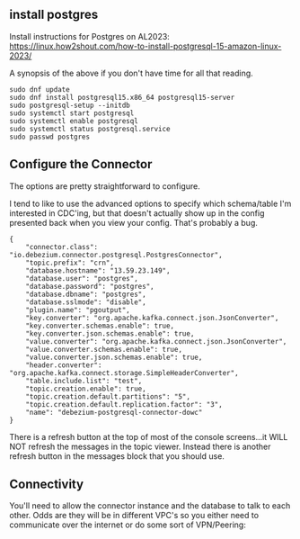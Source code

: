 
## install postgres

Install instructions for Postgres on AL2023: https://linux.how2shout.com/how-to-install-postgresql-15-amazon-linux-2023/

A synopsis of the above if you don't have time for all that reading.

```
sudo dnf update
sudo dnf install postgresql15.x86_64 postgresql15-server
sudo postgresql-setup --initdb
sudo systemctl start postgresql
sudo systemctl enable postgresql
sudo systemctl status postgresql.service
sudo passwd postgres
```

## Configure the Connector

The options are pretty straightforward to configure.

I tend to like to use the advanced options to specify which schema/table I'm interested in CDC'ing, but that doesn't actually show up in the config presented back when you view your config.  That's probably a bug.

```
{
    "connector.class": "io.debezium.connector.postgresql.PostgresConnector",
    "topic.prefix": "crn",
    "database.hostname": "13.59.23.149",
    "database.user": "postgres",
    "database.password": "postgres",
    "database.dbname": "postgres",
    "database.sslmode": "disable",
    "plugin.name": "pgoutput",
    "key.converter": "org.apache.kafka.connect.json.JsonConverter",
    "key.converter.schemas.enable": true,
    "key.converter.json.schemas.enable": true,
    "value.converter": "org.apache.kafka.connect.json.JsonConverter",
    "value.converter.schemas.enable": true,
    "value.converter.json.schemas.enable": true,
    "header.converter": "org.apache.kafka.connect.storage.SimpleHeaderConverter",
    "table.include.list": "test",
    "topic.creation.enable": true,
    "topic.creation.default.partitions": "5",
    "topic.creation.default.replication.factor": "3",
    "name": "debezium-postgresql-connector-dowc"
}
```


There is a refresh button at the top of most of the console screens...it WILL NOT refresh the messages in the topic viewer.  Instead there is another refresh button in the messages block that you should use.   

## Connectivity

You'll need to allow the connector instance and the database to talk to each other.   Odds are they will be in different VPC's so you either need to communicate over the internet or do some sort of VPN/Peering:


